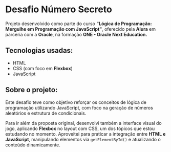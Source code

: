 ﻿# Desafio Número Secreto
Projeto desenvolvido como parte do curso **"Lógica de Programação: Mergulhe em Programação com JavaScript"**, oferecido pela **Alura** em parceria com a **Oracle**, na formação **ONE - Oracle Next Education.**

## Tecnologias usadas:
- HTML
- CSS (com foco em **Flexbox**)
- JavaScript

## Sobre o projeto:
Este desafio teve como objetivo reforçar os conceitos de lógica de programação utilizando JavaScript, com foco na geração de números aleatórios e estrutura de condicionais.

Para ir além da proposta original, desenvolvi também a interface visual do jogo, aplicando **Flexbox** no layout com CSS, um dos tópicos que estou estudando no momento. Aproveitei para praticar a integração entre **HTML e JavaScript**, manipulando elementos via `getElementById()` e atualizando o conteúdo dinamicamente.
